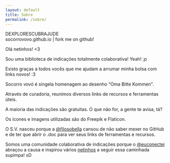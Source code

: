 ```yaml
---
layout: default
title: Sobre
permalink: /sobre/
---
```


<div class="allegory">
  D<span class="horizontal">EXPLORE</span>SCUBR<span class="help">AJUDE</span>
  <div class="gh"><span class="help">socorrovovo.github.io</span> | fork me on github!</div>
</div>
<div class="row">
  <div class="col s12 offset-m2 m3 offset-l2 l3 v-spacer-l">
    <p>Olá netinhos! <span class="text-highlight"><3</span></p>
    <p>Sou uma biblioteca de indicações totalmente colaborativa! Yeah! <span class="text-highlight">;p</span></p>
    <p>Existo graças a todos vocês que me ajudam a arrumar minha bolsa com links novos! <span class="text-highlight">:3</span></p>
    <p>Socorro vovó é singela homenagem ao desenho "Oma Bitte Kommen".</p>
  </div>
  <div class="col s12 m3 offset-l1 l2 v-spacer-m right-align">
    <p>Através de curadoria, reunimos diversos links de recursos e ferramentas úteis.</p>
    <p>A maioria das indicações são gratuitas. O que não for, a gente te avisa, tá?</p>
    <p class="v-spacer-s">Os ícones e imagens utilizadas são do Freepik e Flaticon.</p>
  </div>
  <div class="col s12 m3 l3 v-spacer-l">
    <p>O S.V. nasceu porque a <a href="https://github.com/filosobella">@filosobella</a> cansou de não saber mexer no  GitHub e de ter que abrir o .doc para ver seus links de ferramentas e recursos.</p>
    <p>Somos uma comunidade colaborativa de indicações porque o <a href="https://github.com/euconectei">@euconectei</a> abraçou a causa e inspirou vários <a href="#">netinhos</a> a seguir essa caminhada supimpa! <span class="text-highlight">xD</span></p>
  </div>
</div>
